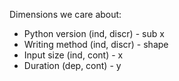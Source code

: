 Dimensions we care about:

- Python version (ind, discr) - sub x
- Writing method (ind, discr) - shape
- Input size (ind, cont) - x
- Duration (dep, cont) - y
